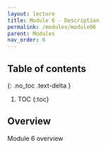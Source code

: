 ```yaml
---
layout: lecture
title: Module 6 - Description
permalink: /modules/module06
parent: Modules
nav_order: 6
---
```


## Table of contents
{: .no_toc .text-delta }

1. TOC
{:toc}

## Overview
Module 6 overview
